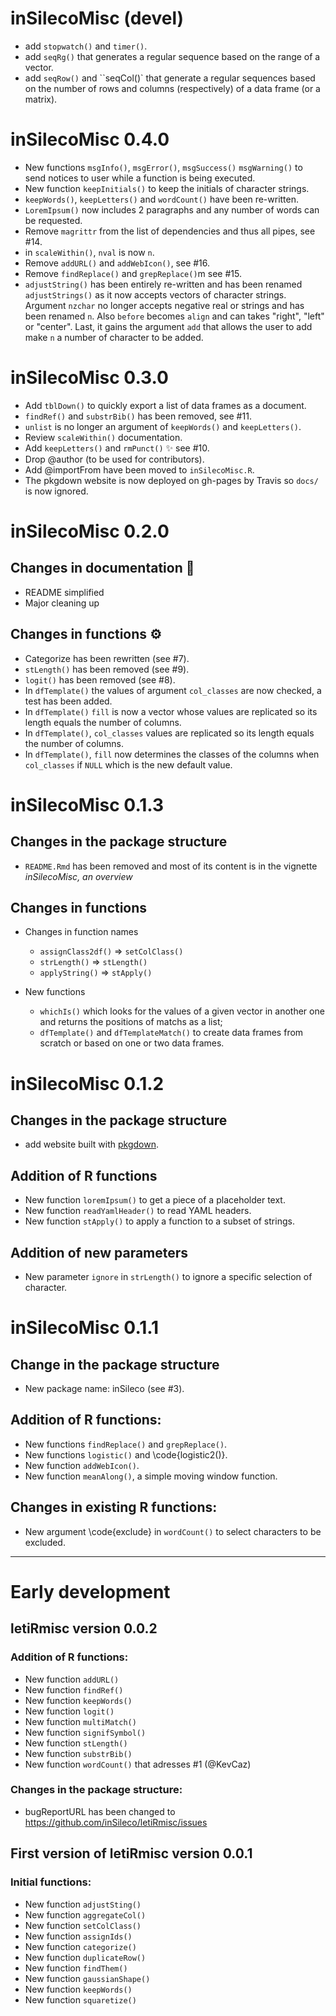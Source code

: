 # inSilecoMisc (devel)

* add `stopwatch()` and `timer()`.
* add `seqRg()` that generates a regular sequence based on the range of a vector.
* add `seqRow()` and ``seqCol()` that generate a regular sequences based on the number of rows and columns (respectively) of a data frame (or a matrix).


# inSilecoMisc 0.4.0

* New functions `msgInfo()`, `msgError()`, `msgSuccess()` `msgWarning()` to send notices to user while a function is being executed.
* New function `keepInitials()` to keep the initials of character strings.
* `keepWords()`, `keepLetters()` and `wordCount()` have been re-written.
* `LoremIpsum()` now includes 2 paragraphs and any number of words can be requested.
* Remove `magrittr` from the list of dependencies and thus all pipes, see #14.
* in `scaleWithin()`, `nval` is now `n`.
* Remove `addURL()` and `addWebIcon()`, see #16.
* Remove `findReplace()` and `grepReplace()`m see #15.
* `adjustString()` has been entirely re-written and has been renamed
  `adjustStrings()` as it now accepts vectors of character strings. Argument
  `nzchar` no longer accepts negative real or strings and has been renamed `n`.
  Also `before` becomes `align` and can takes "right", "left" or "center". Last,
  it gains the  argument `add` that allows the user to add make `n` a number of
  character to be added.

# inSilecoMisc 0.3.0

* Add `tblDown()` to quickly export a list of data frames as a document.
* `findRef()` and `substrBib()` has been removed, see #11.
* `unlist` is no longer an argument of `keepWords()` and `keepLetters()`.
* Review `scaleWithin()` documentation.
* Add `keepLetters()` and `rmPunct()` :sparkles: see #10.
* Drop @author (to be used for contributors).
* Add @importFrom have been moved to `inSilecoMisc.R`.
* The pkgdown website is now deployed on gh-pages by Travis so `docs/` is now ignored.


# inSilecoMisc 0.2.0

## Changes in documentation :pencil:

* README simplified
* Major cleaning up

## Changes in functions :gear:

- Categorize has been rewritten (see #7).
- `stLength()` has been removed (see #9).
- `logit()` has been removed (see #8).
- In `dfTemplate()` the values of argument `col_classes` are now checked, a test has been added.
- In `dfTemplate()` `fill` is now a vector whose values are replicated so its length equals the number of columns.
- In `dfTemplate()`, `col_classes` values are replicated so its length equals the number of columns.
- In `dfTemplate()`, `fill` now determines the classes of the columns when `col_classes` if `NULL` which is the new default value.


# inSilecoMisc 0.1.3

## Changes in the package structure

- `README.Rmd` has been removed and most of its content is in the vignette
*inSilecoMisc, an overview*


## Changes in functions

- Changes in function names
  - `assignClass2df()` => `setColClass()`
  - `strLength()` => `stLength()`
  - `applyString()` => `stApply()`

- New functions
  - `whichIs()` which looks for the values of a given vector in another one and returns the positions of matchs as a list;
  - `dfTemplate()` and `dfTemplateMatch()` to create data frames from scratch or based on one or two data frames.



# inSilecoMisc 0.1.2

## Changes in the package structure

- add website built with [pkgdown](https://github.com/r-lib/pkgdown).

## Addition of R functions

- New function `loremIpsum()` to get a piece of a placeholder text.
- New function `readYamlHeader()` to read YAML headers.
- New function `stApply()` to apply a function to a subset of strings.

## Addition of new parameters

- New parameter `ignore` in `strLength()` to ignore a specific selection of character.



# inSilecoMisc 0.1.1

## Change in the package structure

  - New package name: inSileco (see #3).

## Addition of R functions:

  - New functions `findReplace()` and `grepReplace()`.
  - New functions `logistic()` and \code{logistic2()}.
  - New function `addWebIcon()`.
  - New function `meanAlong()`, a simple moving window function.

## Changes in existing R functions:

  - New argument \code{exclude} in `wordCount()` to select characters to be excluded.


---------

# Early development

## letiRmisc version 0.0.2

### Addition of R functions:

  - New function `addURL()`
  - New function `findRef()`
  - New function `keepWords()`
  - New function `logit()`
  - New function `multiMatch()`
  - New function `signifSymbol()`
  - New function `stLength()`
  - New function `substrBib()`
  - New function `wordCount()` that adresses #1 (@KevCaz)

### Changes in the package structure:

  - bugReportURL has been changed to https://github.com/inSileco/letiRmisc/issues


## First version of letiRmisc version 0.0.1

### Initial functions:

- New function `adjustSting()`
- New function `aggregateCol()`
- New function `setColClass()`
- New function `assignIds()`
- New function `categorize()`
- New function `duplicateRow()`
- New function `findThem()`
- New function `gaussianShape()`
- New function `keepWords()`
- New function `squaretize()`
